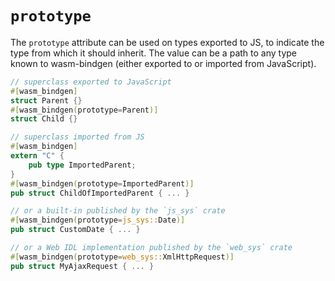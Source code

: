 # `prototype`

The `prototype` attribute can be used on types exported to JS, to indicate the type from which it should inherit.  The value can be a path to any type known to wasm-bindgen (either exported to or imported from JavaScript).

```rust
// superclass exported to JavaScript
#[wasm_bindgen]
struct Parent {}
#[wasm_bindgen(prototype=Parent)]
struct Child {}

// superclass imported from JS
#[wasm_bindgen]
extern "C" {
    pub type ImportedParent;
}
#[wasm_bindgen(prototype=ImportedParent)]
pub struct ChildOfImportedParent { ... }

// or a built-in published by the `js_sys` crate
#[wasm_bindgen(prototype=js_sys::Date)]
pub struct CustomDate { ... }

// or a Web IDL implementation published by the `web_sys` crate
#[wasm_bindgen(prototype=web_sys::XmlHttpRequest)]
pub struct MyAjaxRequest { ... }
```
